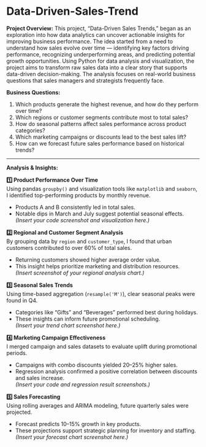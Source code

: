 # Data-Driven-Sales-Trend

**Project Overview:**
  This project, “Data-Driven Sales Trends,” began as an exploration into how data analytics can uncover actionable insights for improving business performance. The idea started from a need to understand how sales evolve over time — identifying key factors driving     performance, recognizing underperforming areas, and predicting potential growth opportunities. Using Python for data analysis and visualization, the project aims to transform raw sales data into a clear story that supports data-driven decision-making. The analysis focuses on real-world business questions that sales managers and strategists frequently face.



**Business Questions:**

1. Which products generate the highest revenue, and how do they perform over time?  
2. Which regions or customer segments contribute most to total sales?  
3. How do seasonal patterns affect sales performance across product categories?  
4. Which marketing campaigns or discounts lead to the best sales lift?  
5. How can we forecast future sales performance based on historical trends?

---

**Analysis & Insights:**

**1️⃣ Product Performance Over Time**  
Using pandas `groupby()` and visualization tools like `matplotlib` and `seaborn`, I identified top-performing products by monthly revenue.  
- Products A and B consistently led in total sales.  
- Notable dips in March and July suggest potential seasonal effects.  
*(Insert your code screenshot and visualization here.)*

**2️⃣ Regional and Customer Segment Analysis**  
By grouping data by `region` and `customer_type`, I found that urban customers contributed to over 60% of total sales.  
- Returning customers showed higher average order value.  
- This insight helps prioritize marketing and distribution resources.  
*(Insert screenshot of your regional analysis chart.)*

**3️⃣ Seasonal Sales Trends**  
Using time-based aggregation (`resample('M')`), clear seasonal peaks were found in Q4.  
- Categories like “Gifts” and “Beverages” performed best during holidays.  
- These insights can inform future promotional scheduling.  
*(Insert your trend chart screenshot here.)*

**4️⃣ Marketing Campaign Effectiveness**  
I merged campaign and sales datasets to evaluate uplift during promotional periods.  
- Campaigns with combo discounts yielded 20–25% higher sales.  
- Regression analysis confirmed a positive correlation between discounts and sales increase.  
*(Insert your code and regression result screenshots.)*

**5️⃣ Sales Forecasting**  
Using rolling averages and ARIMA modeling, future quarterly sales were projected.  
- Forecast predicts 10–15% growth in key products.  
- These projections support strategic planning for inventory and staffing.  
*(Insert your forecast chart screenshot here.)*
